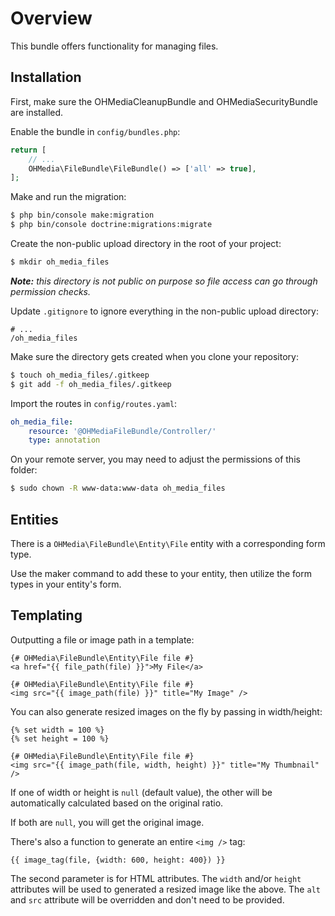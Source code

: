 # Overview

This bundle offers functionality for managing files.

## Installation

First, make sure the OHMediaCleanupBundle and OHMediaSecurityBundle are installed.

Enable the bundle in `config/bundles.php`:

```php
return [
    // ...
    OHMedia\FileBundle\FileBundle() => ['all' => true],
];
```

Make and run the migration:

```bash
$ php bin/console make:migration
$ php bin/console doctrine:migrations:migrate
```

Create the non-public upload directory in the root of your project:

```bash
$ mkdir oh_media_files
```

_**Note:** this directory is not public on purpose so file access can go through
permission checks._

Update `.gitignore` to ignore everything in the non-public upload directory:

```
# ...
/oh_media_files
```

Make sure the directory gets created when you clone your repository:

```bash
$ touch oh_media_files/.gitkeep
$ git add -f oh_media_files/.gitkeep
```

Import the routes in `config/routes.yaml`:

```yaml
oh_media_file:
    resource: '@OHMediaFileBundle/Controller/'
    type: annotation
```

On your remote server, you may need to adjust the permissions of this folder:

```bash
$ sudo chown -R www-data:www-data oh_media_files
```

## Entities

There is a `OHMedia\FileBundle\Entity\File` entity with a corresponding form type.

Use the maker command to add these to your entity, then utilize the form types in your entity's form.

## Templating

Outputting a file or image path in a template:

```twig
{# OHMedia\FileBundle\Entity\File file #}
<a href="{{ file_path(file) }}">My File</a>

{# OHMedia\FileBundle\Entity\File file #}
<img src="{{ image_path(file) }}" title="My Image" />
```

You can also generate resized images on the fly by passing in width/height:

```twig
{% set width = 100 %}
{% set height = 100 %}

{# OHMedia\FileBundle\Entity\File file #}
<img src="{{ image_path(file, width, height) }}" title="My Thumbnail" />
```

If one of width or height is `null` (default value),
the other will be automatically calculated based on the original ratio.

If both are `null`, you will get the original image.

There's also a function to generate an entire `<img />` tag:

```twig
{{ image_tag(file, {width: 600, height: 400}) }}
```

The second parameter is for HTML attributes. The `width` and/or `height`
attributes will be used to generated a resized image like the above. The `alt`
and `src` attribute will be overridden and don't need to be provided.
